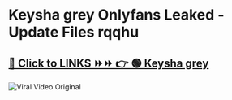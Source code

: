 
 # Keysha grey Onlyfans Leaked - Update Files rqqhu

## <h2><a href="https://clipsfans.com/Keysha_grey&ref=git">🔗 Click to LINKS ⏩⏩ 👉 🟢 Keysha grey </a></h2>

<a href="https://clipsfans.com/Keysha_grey&ref=git" rel="nofollow" data-target="animated-image.originalLink"><img src="https://i.ibb.co.com/xMMVF88/686577567.gif" alt="Viral Video Original" style="max-width: 100%; display: inline-block;" data-target="animated-image.originalImage"></a>

